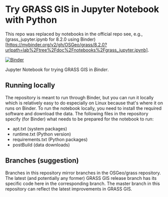 # Try GRASS GIS in Jupyter Notebook with Python

This repo was replaced by notebooks in the official repo see, e.g., (grass_jupyter.ipynb for 8.2.0 using Binder)[https://mybinder.org/v2/gh/OSGeo/grass/8.2.0?urlpath=lab%2Ftree%2Fdoc%2Fnotebooks%2Fgrass_jupyter.ipynb].

[![Binder](https://mybinder.org/badge_logo.svg)](https://mybinder.org/v2/gh/wenzeslaus/try-grass-in-jupyter/master?filepath=notebook.ipynb)

Jupyter Notebook for trying GRASS GIS in *Binder*.

## Running locally

The repository is meant to run through Binder,
but you can run it locally which is relatively easy to do
especially on Linux because that's where it on runs on Binder.
To run the notebook locally, you need to install the required software
and download the data. The following files in the repository specify
(for Binder) what needs to be prepared for the notebook to run:

* apt.txt (system packages)
* runtime.txt (Python version)
* requirements.txt (Python packages)
* postBuild (data downloads)

## Branches (suggestion)

Branches in this repository mirror branches in the OSGeo/grass
repository. The latest (and potentially any former) GRASS GIS release
branch has its specific code here in the corresponding branch.
The master branch in this repository can reflect the latest improvements
in GRASS GIS.
